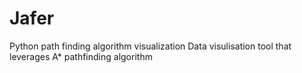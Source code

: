 # Jafer
Python path finding algorithm visualization 
Data visulisation tool that leverages A* pathfinding algorithm
